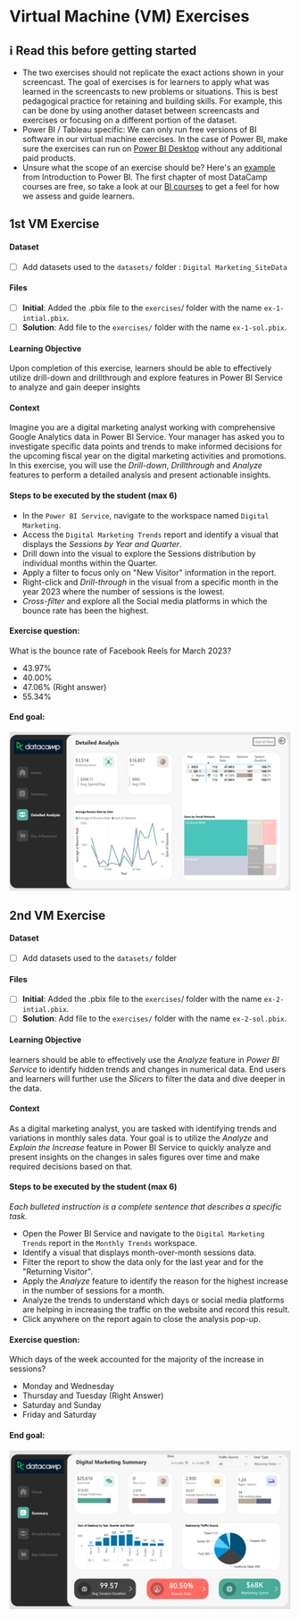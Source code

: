 # Virtual Machine (VM) Exercises

## :information_source: Read this before getting started
- The two exercises should not replicate the exact actions shown in your screencast. The goal of exercises is for learners to apply what was learned in the screencasts to new problems or situations. This is best pedagogical practice for retaining and building skills. For example, this can be done by using another dataset between screencasts and exercises or focusing on a different portion of the dataset.
- Power BI / Tableau specific: We can only run free versions of BI software in our virtual machine exercises. In the case of Power BI, make sure the exercises can run on [Power BI Desktop](https://powerbi.microsoft.com/en-us/desktop/) without any additional paid products. 
- Unsure what the scope of an exercise should be? Here's an [example](https://campus.datacamp.com/courses/introduction-to-power-bi/getting-started-with-power-bi?ex=14) from Introduction to Power BI. The first chapter of most DataCamp courses are free, so take a look at our [BI courses](https://learn.datacamp.com/courses?technologies=Tableau&technologies=Power%20BI) to get a feel for how we assess and guide learners.

## 1st VM Exercise

#### Dataset

- [ ] Add datasets used to the `datasets/` folder : `Digital Marketing_SiteData`

#### Files

- [ ] **Initial**: Added the .pbix file to the `exercises`/ folder with the name `ex-1-intial.pbix`. 
- [ ] **Solution**: Add file to the `exercises/`  folder with the name `ex-1-sol.pbix`.

#### Learning Objective

Upon completion of this exercise, learners should be able to effectively utilize drill-down and drillthrough and explore features in Power BI Service to analyze and gain deeper insights

#### Context

Imagine you are a digital marketing analyst working with comprehensive Google Analytics data in Power BI Service. Your manager has asked you to investigate specific data points and trends to make informed decisions for the upcoming fiscal year on the digital marketing activities and promotions. In this exercise, you will use the _Drill-down_, _Drillthrough_ and _Analyze_ features to perform a detailed analysis and present actionable insights.

#### Steps to be executed by the student (max 6)

- In the `Power BI Service`, navigate to the workspace named `Digital Marketing`.
- Access the `Digital Marketing Trends` report and identify a visual that displays the _Sessions by Year and Quarter_.
- Drill down into the visual to explore the Sessions distribution by individual months within the Quarter.
- Apply a filter to focus only on "New Visitor" information in the report.
- Right-click and _Drill-through_ in the visual from a specific month in the year 2023 where the number of sessions is the lowest.
- _Cross-filter_ and explore all the Social media platforms in which the bounce rate has been the highest.


#### Exercise question:

What is the bounce rate of Facebook Reels for March 2023? 
- 43.97%
- 40.00%
- 47.06% (Right answer)
- 55.34%

#### End goal:

![Digital Marketing Trend](https://raw.githubusercontent.com/deepeshx/sme-bi-course-application/master/datasets/ex-1-sol.png)

## 2nd VM Exercise

#### Dataset

- [ ] Add datasets used to the `datasets/` folder

#### Files

- [ ] **Initial**: Added the .pbix file to the `exercises`/ folder with the name `ex-2-intial.pbix`. 
- [ ] **Solution**: Add file to the `exercises/`  folder with the name `ex-2-sol.pbix`.

#### Learning Objective

learners should be able to effectively use the _Analyze_ feature in _Power BI Service_ to identify hidden trends and changes in numerical data. End users and learners will further use the _Slicers_ to filter the data and dive deeper in the data.

#### Context

As a digital marketing analyst, you are tasked with identifying trends and variations in monthly sales data. Your goal is to utilize the _Analyze_ and _Explain the Increase_ feature in Power BI Service to quickly analyze and present insights on the changes in sales figures over time and make required decisions based on that.

#### Steps to be executed by the student (max 6)

*Each bulleted instruction is a complete sentence that describes a specific task.*

- Open the Power BI Service and navigate to the `Digital Marketing Trends`  report in the `Monthly Trends` workspace.
- Identify a visual that displays month-over-month sessions data.
- Filter the report to show the data only for the last year and for the "Returning Visitor".
- Apply the _Analyze_ feature to identify the reason for the highest increase in the number of sessions for a month.
- Analyze the trends to understand which days or social media platforms are helping in increasing the traffic on the website and record this result.
- Click anywhere on the report again to close the analysis pop-up.


#### Exercise question:

Which days of the week accounted for the majority of the increase in sessions?
- Monday and Wednesday
- Thursday and Tuesday (Right Answer)
- Saturday and Sunday
- Friday and Saturday

#### End goal:

![Digital Marketing Trend](https://raw.githubusercontent.com/deepeshx/sme-bi-course-application/master/datasets/ex-2-sol.png)


